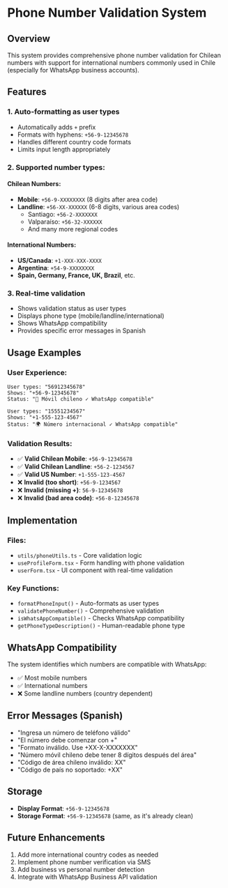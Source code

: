 # Phone Number Validation System

## Overview

This system provides comprehensive phone number validation for Chilean numbers with support for international numbers commonly used in Chile (especially for WhatsApp business accounts).

## Features

### 1. **Auto-formatting as user types**

- Automatically adds `+` prefix
- Formats with hyphens: `+56-9-12345678`
- Handles different country code formats
- Limits input length appropriately

### 2. **Supported number types:**

#### Chilean Numbers:

- **Mobile**: `+56-9-XXXXXXXX` (8 digits after area code)
- **Landline**: `+56-XX-XXXXXX` (6-8 digits, various area codes)
  - Santiago: `+56-2-XXXXXXX`
  - Valparaíso: `+56-32-XXXXXX`
  - And many more regional codes

#### International Numbers:

- **US/Canada**: `+1-XXX-XXX-XXXX`
- **Argentina**: `+54-9-XXXXXXXX`
- **Spain, Germany, France, UK, Brazil**, etc.

### 3. **Real-time validation**

- Shows validation status as user types
- Displays phone type (mobile/landline/international)
- Shows WhatsApp compatibility
- Provides specific error messages in Spanish

## Usage Examples

### User Experience:

```
User types: "56912345678"
Shows: "+56-9-12345678"
Status: "📱 Móvil chileno ✓ WhatsApp compatible"
```

```
User types: "15551234567"
Shows: "+1-555-123-4567"
Status: "🌍 Número internacional ✓ WhatsApp compatible"
```

### Validation Results:

- ✅ **Valid Chilean Mobile**: `+56-9-12345678`
- ✅ **Valid Chilean Landline**: `+56-2-1234567`
- ✅ **Valid US Number**: `+1-555-123-4567`
- ❌ **Invalid (too short)**: `+56-9-1234567`
- ❌ **Invalid (missing +)**: `56-9-12345678`
- ❌ **Invalid (bad area code)**: `+56-8-12345678`

## Implementation

### Files:

- `utils/phoneUtils.ts` - Core validation logic
- `useProfileForm.tsx` - Form handling with phone validation
- `userForm.tsx` - UI component with real-time validation

### Key Functions:

- `formatPhoneInput()` - Auto-formats as user types
- `validatePhoneNumber()` - Comprehensive validation
- `isWhatsAppCompatible()` - Checks WhatsApp compatibility
- `getPhoneTypeDescription()` - Human-readable phone type

## WhatsApp Compatibility

The system identifies which numbers are compatible with WhatsApp:

- ✅ Most mobile numbers
- ✅ International numbers
- ❌ Some landline numbers (country dependent)

## Error Messages (Spanish)

- "Ingresa un número de teléfono válido"
- "El número debe comenzar con +"
- "Formato inválido. Use +XX-X-XXXXXXX"
- "Número móvil chileno debe tener 8 dígitos después del área"
- "Código de área chileno inválido: XX"
- "Código de país no soportado: +XX"

## Storage

- **Display Format**: `+56-9-12345678`
- **Storage Format**: `+56-9-12345678` (same, as it's already clean)

## Future Enhancements

1. Add more international country codes as needed
2. Implement phone number verification via SMS
3. Add business vs personal number detection
4. Integrate with WhatsApp Business API validation
